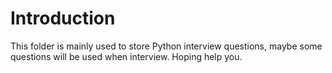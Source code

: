 # Introduction

This folder is mainly used to store Python interview questions, maybe some questions will be used when interview. 
Hoping help you.
